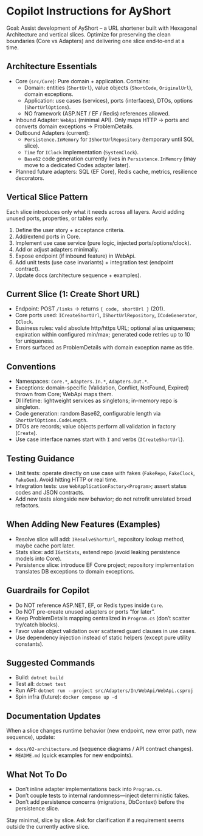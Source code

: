 # Copilot Instructions for AyShort

Goal: Assist development of AyShort – a URL shortener built with Hexagonal Architecture and vertical slices. Optimize for preserving the clean boundaries (Core vs Adapters) and delivering one slice end‑to‑end at a time.

## Architecture Essentials
- Core (`src/Core`): Pure domain + application. Contains:
  - Domain: entities (`ShortUrl`), value objects (`ShortCode`, `OriginalUrl`), domain exceptions.
  - Application: use cases (services), ports (interfaces), DTOs, options (`ShortUrlOptions`).
  - NO framework (ASP.NET / EF / Redis) references allowed.
- Inbound Adapter: `WebApi` (minimal API). Only maps HTTP -> ports and converts domain exceptions -> ProblemDetails.
- Outbound Adapters (current):
  - `Persistence.InMemory` for `IShortUrlRepository` (temporary until SQL slice).
  - `Time` for `IClock` implementation (`SystemClock`).
  - `Base62` code generation currently lives in `Persistence.InMemory` (may move to a dedicated Codes adapter later).
- Planned future adapters: SQL (EF Core), Redis cache, metrics, resilience decorators.

## Vertical Slice Pattern
Each slice introduces only what it needs across all layers. Avoid adding unused ports, properties, or tables early.
1. Define the user story + acceptance criteria.
2. Add/extend ports in Core.
3. Implement use case service (pure logic, injected ports/options/clock).
4. Add or adjust adapters minimally.
5. Expose endpoint (if inbound feature) in WebApi.
6. Add unit tests (use case invariants) + integration test (endpoint contract).
7. Update docs (architecture sequence + examples).

## Current Slice (1: Create Short URL)
- Endpoint: POST `/links` → returns `{ code, shortUrl }` (201).
- Core ports used: `ICreateShortUrl`, `IShortUrlRepository`, `ICodeGenerator`, `IClock`.
- Business rules: valid absolute http/https URL; optional alias uniqueness; expiration within configured min/max; generated code retries up to 10 for uniqueness.
- Errors surfaced as ProblemDetails with domain exception name as title.

## Conventions
- Namespaces: `Core.*`, `Adapters.In.*`, `Adapters.Out.*`.
- Exceptions: domain-specific (Validation, Conflict, NotFound, Expired) thrown from Core; WebApi maps them.
- DI lifetime: lightweight services as singletons; in-memory repo is singleton.
- Code generation: random Base62, configurable length via `ShortUrlOptions.CodeLength`.
- DTOs are records; value objects perform all validation in factory (`Create`).
- Use case interface names start with `I` and verbs (`ICreateShortUrl`).

## Testing Guidance
- Unit tests: operate directly on use case with fakes (`FakeRepo`, `FakeClock`, `FakeGen`). Avoid hitting HTTP or real time.
- Integration tests: use `WebApplicationFactory<Program>`; assert status codes and JSON contracts.
- Add new tests alongside new behavior; do not retrofit unrelated broad refactors.

## When Adding New Features (Examples)
- Resolve slice will add: `IResolveShortUrl`, repository lookup method, maybe cache port later.
- Stats slice: add `IGetStats`, extend repo (avoid leaking persistence models into Core).
- Persistence slice: introduce EF Core project; repository implementation translates DB exceptions to domain exceptions.

## Guardrails for Copilot
- Do NOT reference ASP.NET, EF, or Redis types inside `Core`.
- Do NOT pre-create unused adapters or ports “for later”.
- Keep ProblemDetails mapping centralized in `Program.cs` (don’t scatter try/catch blocks).
- Favor value object validation over scattered guard clauses in use cases.
- Use dependency injection instead of static helpers (except pure utility constants).

## Suggested Commands
- Build: `dotnet build`
- Test all: `dotnet test`
- Run API: `dotnet run --project src/Adapters/In/WebApi/WebApi.csproj`
- Spin infra (future): `docker compose up -d`

## Documentation Updates
When a slice changes runtime behavior (new endpoint, new error path, new sequence), update:
- `docs/02-architecture.md` (sequence diagrams / API contract changes).
- `README.md` (quick examples for new endpoints).

## What Not To Do
- Don’t inline adapter implementations back into `Program.cs`.
- Don’t couple tests to internal randomness—inject deterministic fakes.
- Don’t add persistence concerns (migrations, DbContext) before the persistence slice.

Stay minimal, slice by slice. Ask for clarification if a requirement seems outside the currently active slice.
